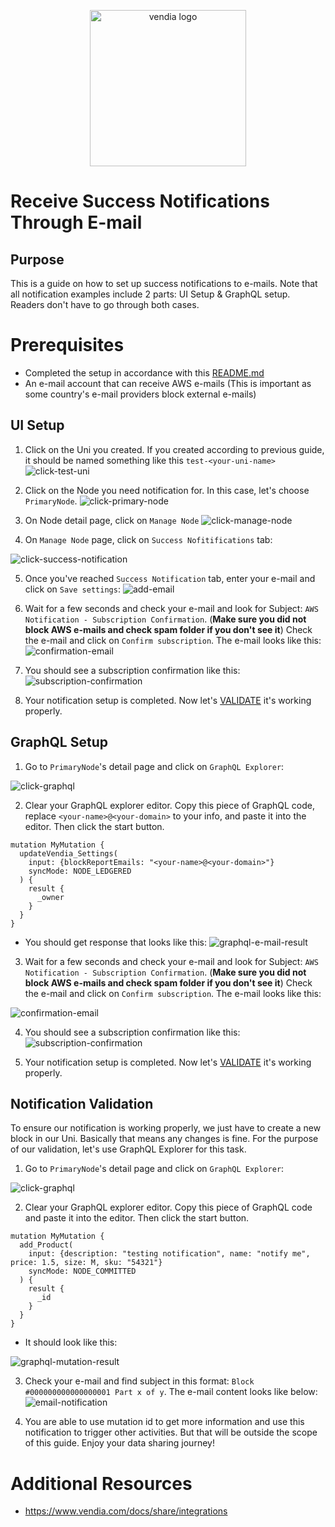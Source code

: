 <p align="center">
  <a href="https://vendia.net/">
    <img src="https://www.vendia.net/images/logo/black.svg" alt="vendia logo" width="250px">
  </a>
</p>

# Receive Success Notifications Through E-mail

## Purpose
This is a guide on how to set up success notifications to e-mails. Note that all notification examples include 2 parts: UI Setup & GraphQL setup. Readers don't have to go through both cases.

# Prerequisites
* Completed the setup in accordance with this [README.md](../../README.md)
* An e-mail account that can receive AWS e-mails (This is important as some country's e-mail providers block external e-mails)

## UI Setup
1. Click on the Uni you created. If you created according to previous guide, it should be named something like this `test-<your-uni-name>`
![click-test-uni](../../image/re-usable/click-test-uni.png)

2. Click on the Node you need notification for. In this case, let's choose `PrimaryNode`.
![click-primary-node](../../image/re-usable/click-primary-node.png)

3. On Node detail page, click on `Manage Node`
![click-manage-node](../../image/re-usable/click-manage-node.png)

4. On `Manage Node` page, click on `Success Nofitifications` tab:

![click-success-notification](../../image/success/click-success-notification.png)

5. Once you've reached `Success Notification` tab, enter your e-mail and click on `Save settings`:
![add-email](../../image/success/email/add-email-and-save.png)


6. Wait for a few seconds and check your e-mail and look for Subject: `AWS Notification - Subscription Confirmation`. (**Make sure you did not block AWS e-mails and check spam folder if you don't see it**) Check the e-mail and click on `Confirm subscription`. The e-mail looks like this:
![confirmation-email](../../image/success/email/confirmation-email.png)

7. You should see a subscription confirmation like this:
![subscription-confirmation](../../image/success/subscription-confirmation.png)

8. Your notification setup is completed. Now let's [VALIDATE](#notification-validation) it's working properly.

## GraphQL Setup

1. Go to `PrimaryNode`'s detail page and click on `GraphQL Explorer`: 

![click-graphql](../../image/re-usable/click-grahql-explorer.png)

2. Clear your GraphQL explorer editor. Copy this piece of GraphQL code, replace `<your-name>@<your-domain>` to your info, and paste it into the editor. Then click the start button.
```
mutation MyMutation {
  updateVendia_Settings(
    input: {blockReportEmails: "<your-name>@<your-domain>"}
    syncMode: NODE_LEDGERED
  ) {
    result {
      _owner
    }
  }
}
```
* You should get response that looks like this:
![graphql-e-mail-result](../../image/success/email/add-email-graphql.png)

3. Wait for a few seconds and check your e-mail and look for Subject: `AWS Notification - Subscription Confirmation`. (**Make sure you did not block AWS e-mails and check spam folder if you don't see it**) Check the e-mail and click on `Confirm subscription`. The e-mail looks like this:

![confirmation-email](../../image/success/email/confirmation-email.png)

4. You should see a subscription confirmation like this:
![subscription-confirmation](../../image/success/subscription-confirmation.png)

5. Your notification setup is completed. Now let's [VALIDATE](#notification-validation) it's working properly.

## Notification Validation
To ensure our notification is working properly, we just have to create a new block in our Uni. Basically that means any changes is fine. For the purpose of our validation, let's use GraphQL Explorer for this task.

1. Go to `PrimaryNode`'s detail page and click on `GraphQL Explorer`: 

![click-graphql](../../image/re-usable/click-grahql-explorer.png)

2. Clear your GraphQL explorer editor. Copy this piece of GraphQL code and paste it into the editor. Then click the start button.
```
mutation MyMutation {
  add_Product(
    input: {description: "testing notification", name: "notify me", price: 1.5, size: M, sku: "54321"}
    syncMode: NODE_COMMITTED
  ) {
    result {
      _id
    }
  }
}
```
* It should look like this:

![graphql-mutation-result](../../image/re-usable/create-new-block.png)

3. Check your e-mail and find subject in this format: `Block #000000000000000001 Part x of y`. The e-mail content looks like below: 
![email-notification](../../image/success/email/e-mail-block-notification.png)


4. You are able to use mutation id to get more information and use this notification to trigger other activities. But that will be outside the scope of this guide. Enjoy your data sharing journey!

# Additional Resources

* https://www.vendia.com/docs/share/integrations